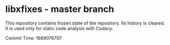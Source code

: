 # libxfixes - master branch

This repository contains frozen state of the repository.
Its history is cleared. It is used only for static code
analysis with Codacy.

Commit Time: 1689076707